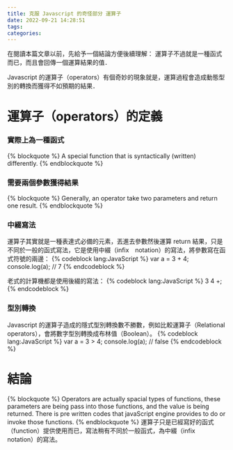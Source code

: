 ```yaml
---
title: 克服 Javascript 的奇怪部分 運算子
date: 2022-09-21 14:28:51
tags:
categories:
---
```


在閱讀本篇文章以前，先給予一個結論方便後續理解：
運算子不過就是一種函式而已，而且會回傳一個運算結果的值．

Javascript 的運算子（operators）有個奇妙的現象就是，運算過程會造成動態型別的轉換而獲得不如預期的結果．

# 運算子（operators）的定義
### 實際上為一種函式
{% blockquote %}
A special function that is syntactically (written) differently.
{% endblockquote %}

### 需要兩個參數獲得結果
{% blockquote %}
Generally, an operator take two parameters and return one result.
{% endblockquote %}

### 中綴寫法
運算子其實就是一種表達式必備的元素，丟進去參數然後運算 return 結果，只是不同於一般的函式寫法，它是使用中綴（infix　notation）的寫法，將參數寫在函式符號的兩邊：
{% codeblock lang:JavaScript %}
var a = 3 + 4;
console.log(a); // 7
{% endcodeblock %}

老式的計算機都是使用後綴的寫法：
{% codeblock lang:JavaScript %}
3 4 +;
{% endcodeblock %}

### 型別轉換
Javascript 的運算子造成的隱式型別轉換數不勝數，例如比較運算子（Relational operators），會將數字型別轉換成布林值（Boolean）。
{% codeblock lang:JavaScript %}
var a = 3 > 4;
console.log(a); // false
{% endcodeblock %}

# 結論
{% blockquote %}
Operators are actually spacial types of functions, these parameters are being pass into those functions,
and the value  is being returned.
There is pre written codes that javaScript engine provides to do or invoke those functions.
{% endblockquote %}
運算子只是已經寫好的函式（function）提供使用而已，寫法稍有不同於一般函式，為中綴（infix　notation）的寫法。